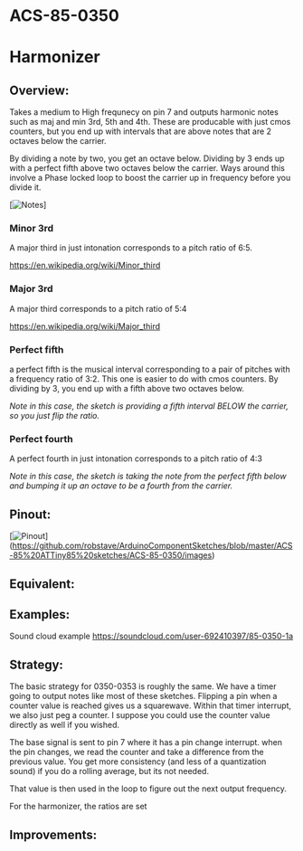 # ACS-85-0350
Harmonizer
==============

## Overview:
Takes a medium to High frequnecy on pin 7 and outputs harmonic notes such as maj and min 3rd, 5th and 4th.
These are producable with just cmos counters, but you end up with intervals that are above notes that are 2 octaves below the carrier.

By dividing a note by two, you get an octave below.  Dividing by 3 ends up with a perfect fifth above two octaves below the carrier.
Ways around this involve a Phase locked loop to boost the carrier up in frequency before you divide it.






[![Notes](https://github.com/robstave/ArduinoComponentSketches/blob/master/ACS-85%20ATTiny85%20sketches/ACS-85-0350/images/acs-85-0350_notes.png)]


### Minor 3rd
A major third in just intonation corresponds to a pitch ratio of 6:5.  

https://en.wikipedia.org/wiki/Minor_third
 
### Major 3rd
A major third corresponds to a pitch ratio of 5:4 

https://en.wikipedia.org/wiki/Major_third


### Perfect fifth
a perfect fifth is the musical interval corresponding to a pair of pitches with a frequency ratio of 3:2.
This one is easier to do with cmos counters.  By dividing by 3, you end up with a fifth above two octaves below.

*Note in this case, the sketch is providing a fifth interval BELOW the carrier, so you just flip the ratio.*

### Perfect fourth
A perfect fourth in just intonation corresponds to a pitch ratio of 4:3

*Note in this case, the sketch is taking the note from the perfect fifth below and bumping it up an octave to be a fourth from the carrier.*






 
## Pinout:
[![Pinout](https://github.com/robstave/ArduinoComponentSketches/blob/master/ACS-85%20ATTiny85%20sketches/ACS-85-0350/images/acs-85-0350.png)] (https://github.com/robstave/ArduinoComponentSketches/blob/master/ACS-85%20ATTiny85%20sketches/ACS-85-0350/images)

## Equivalent:

## Examples:
Sound cloud example
https://soundcloud.com/user-692410397/85-0350-1a


## Strategy:
The basic strategy for 0350-0353 is roughly the same.
We have a timer going to output notes like most of these sketches.  Flipping a pin when a counter value is reached gives us a squarewave.
Within that timer interrupt, we also just peg a counter.  I suppose you could use the counter value directly as well if you wished.


The base signal is sent to pin 7 where it has a pin change interrupt.  when the pin changes, we read the counter and take a difference from 
the previous value.  You get more consistency (and less of a quantization sound) if you do a rolling average, but its not needed.

That value is then used in the loop to figure out the next output frequency.

For the harmonizer, the ratios are set
 

## Improvements:


